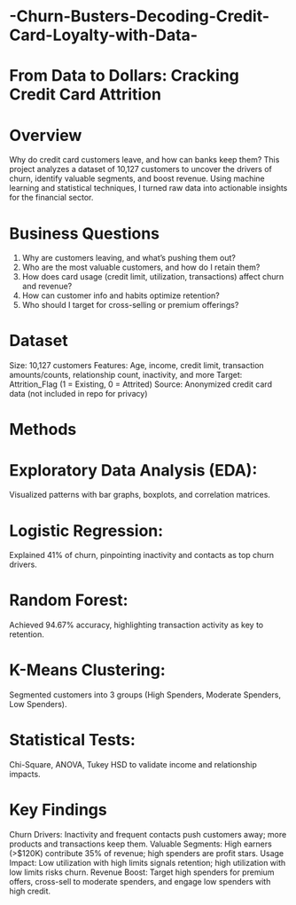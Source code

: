 # -Churn-Busters-Decoding-Credit-Card-Loyalty-with-Data-
# From Data to Dollars: Cracking Credit Card Attrition
# Overview
Why do credit card customers leave, and how can banks keep them? This project analyzes a dataset of 10,127 customers to uncover the drivers of churn, identify valuable segments, and boost revenue. Using machine learning and statistical techniques, I turned raw data into actionable insights for the financial sector.

# Business Questions
1. Why are customers leaving, and what’s pushing them out?
2. Who are the most valuable customers, and how do I retain them?
3. How does card usage (credit limit, utilization, transactions) affect churn and revenue?
4. How can customer info and habits optimize retention?
5. Who should I target for cross-selling or premium offerings?
# Dataset
Size: 10,127 customers
Features: Age, income, credit limit, transaction amounts/counts, relationship count, inactivity, and more
Target: Attrition_Flag (1 = Existing, 0 = Attrited)
Source: Anonymized credit card data (not included in repo for privacy)
# Methods
# Exploratory Data Analysis (EDA): 
Visualized patterns with bar graphs, boxplots, and correlation matrices.
# Logistic Regression: 
Explained 41% of churn, pinpointing inactivity and contacts as top churn drivers.
# Random Forest: 
Achieved 94.67% accuracy, highlighting transaction activity as key to retention.
# K-Means Clustering: 
Segmented customers into 3 groups (High Spenders, Moderate Spenders, Low Spenders).
# Statistical Tests: 
Chi-Square, ANOVA, Tukey HSD to validate income and relationship impacts.
# Key Findings
Churn Drivers: Inactivity and frequent contacts push customers away; more products and transactions keep them.
Valuable Segments: High earners (>$120K) contribute 35% of revenue; high spenders are profit stars.
Usage Impact: Low utilization with high limits signals retention; high utilization with low limits risks churn.
Revenue Boost: Target high spenders for premium offers, cross-sell to moderate spenders, and engage low spenders with high credit.
